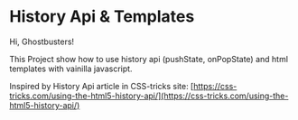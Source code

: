 # History Api & Templates

Hi, Ghostbusters!

This Project show how to use history api (pushState, onPopState) and html templates with vainilla javascript.

Inspired by History Api article in CSS-tricks site: 
[https://css-tricks.com/using-the-html5-history-api/](https://css-tricks.com/using-the-html5-history-api/)

